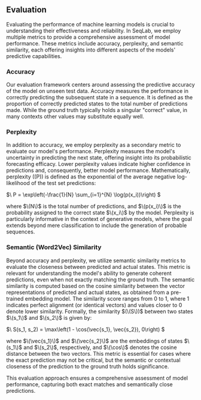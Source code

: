 ## Evaluation

Evaluating the performance of machine learning models is crucial to understanding their effectiveness and reliability. In SeqLab, we employ multiple metrics to provide a comprehensive assessment of model performance. These metrics include accuracy, perplexity, and semantic similarity, each offering insights into different aspects of the models' predictive capabilities.

### Accuracy

Our evaluation framework centers around assessing the predictive accuracy of the model on unseen test data. Accuracy measures the performance in correctly predicting the subsequent state in a sequence. It is defined as the proportion of correctly predicted states to the total number of predictions made. While the ground truth typically holds a singular "correct" value, in many contexts other values may substitute equally well.

### Perplexity

In addition to accuracy, we employ perplexity as a secondary metric to evaluate our model's performance. Perplexity measures the model's uncertainty in predicting the next state, offering insight into its probabilistic forecasting efficacy. Lower perplexity values indicate higher confidence in predictions and, consequently, better model performance. Mathematically, perplexity (\(P\)) is defined as the exponential of the average negative log-likelihood of the test set predictions:

$\ P = \exp\left(-\frac{1}{N} \sum_{i=1}^{N} \log(p(x_i))\right) \$

where $\(N\)$ is the total number of predictions, and $\(p(x_i)\)$ is the probability assigned to the correct state $\(x_i\)$ by the model. Perplexity is particularly informative in the context of generative models, where the goal extends beyond mere classification to include the generation of probable sequences.

### Semantic (Word2Vec) Similarity

Beyond accuracy and perplexity, we utilize semantic similarity metrics to evaluate the closeness between predicted and actual states. This metric is relevant for understanding the model's ability to generate coherent predictions, even when not exactly matching the ground truth. The semantic similarity is computed based on the cosine similarity between the vector representations of predicted and actual states, as obtained from a pre-trained embedding model. The similarity score ranges from 0 to 1, where 1 indicates perfect alignment (or identical vectors) and values closer to 0 denote lower similarity. Formally, the similarity $(\(S\))$ between two states $\(s_1\)$ and $\(s_2\)$ is given by:

$\ S(s_1, s_2) = \max\left(1 - \cos(\vec{s_1}, \vec{s_2}), 0\right) \$

where $\(\vec{s_1}\)$ and $\(\vec{s_2}\)$ are the embeddings of states $\(s_1\)$ and $\(s_2\)$, respectively, and $\(\cos\)$ denotes the cosine distance between the two vectors. This metric is essential for cases where the exact prediction may not be critical, but the semantic or contextual closeness of the prediction to the ground truth holds significance.

This evaluation approach ensures a comprehensive assessment of model performance, capturing both exact matches and semantically close predictions.
